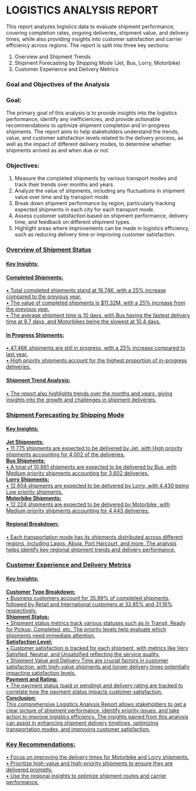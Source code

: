 # **LOGISTICS ANALYSIS REPORT**
This report analyzes logistics data to evaluate shipment performance, covering completion rates, ongoing deliveries, shipment value, and delivery times, while also providing insights into customer satisfaction and carrier efficiency across regions.
The report is split into three key sections:
1.	Overview and Shipment Trends
2.	Shipment Forecasting by Shipping Mode (Jet, Bus, Lorry, Motorbike)
3.	Customer Experience and Delivery Metrics

### **Goal and Objectives of the Analysis**
### Goal:
The primary goal of this analysis is to provide insights into the logistics performance, identify any inefficiencies, and provide actionable recommendations to optimize shipment completion and in-progress shipments. The report aims to help stakeholders understand the trends, value, and customer satisfaction levels related to the delivery process, as well as the impact of different delivery modes, to determine whether shipments arrived as and when due or not.

### Objectives:
1.	Measure the completed shipments by various transport modes and track their trends over months and years.
2.	Analyze the value of shipments, including any fluctuations in shipment value over time and by transport mode.
3.	Break down shipment performance by region, particularly tracking expected shipments in each city for each transport mode.
4.	Assess customer satisfaction based on shipment performance, delivery time, and feedback on different shipment types.
5.	Highlight areas where improvements can be made in logistics efficiency, such as reducing delivery time or improving customer satisfaction.

### <a href="https://github.com/Ibradeknoni/Logistics-Analysis-Report/blob/main/Completed_Logistics_Data_Page_1.jpg">Overview of Shipment Status
#### Key Insights:
#### **Completed Shipments:**
•	Total completed shipments stand at 16.74K, with a 25% increase compared to the previous year.  
•	The value of completed shipments is $11.32M, with a 25% increase from the previous year.  
•	The average shipment time is 10 days, with Bus having the fastest delivery time at 9.7 days, and Motorbikes being the slowest at 10.4 days.  

#### **In Progress Shipments:**
•	47.46K shipments are still in progress, with a 25% increase compared to last year.  
•	High priority shipments account for the highest proportion of in-progress deliveries.  

#### **Shipment Trend Analysis:**
•	The report also highlights trends over the months and years, giving insights into the growth and challenges in shipment deliveries.  

### <a href="https://github.com/Ibradeknoni/Logistics-Analysis-Report/blob/main/InProgress_Logistics_Data_Page_2.jpg">Shipment Forecasting by Shipping Mode
#### Key Insights:
**Jet Shipments:**  
•	11,775 shipments are expected to be delivered by Jet, with High priority shipments accounting for 4,002 of the deliveries.  
**Bus Shipments:**  
•	A total of 10,861 shipments are expected to be delivered by Bus, with Medium priority shipments accounting for 3,602 deliveries.  
**Lorry Shipments:**  
•	12,604 shipments are expected to be delivered by Lorry, with 4,430 being Low priority shipments.  
**Motorbike Shipments:**  
•	12,224 shipments are expected to be delivered by Motorbike, with Medium priority shipments accounting for 4,443 deliveries.  

#### Regional Breakdown:
•	Each transportation mode has its shipments distributed across different regions, including Lagos, Abuja, Port Harcourt, and more. The analysis helps identify key regional shipment trends and delivery performance.  

### Customer Experience and Delivery Metrics
#### Key Insights:
**Customer Type Breakdown:**  
•	Business customers account for 35.99% of completed shipments, followed by Retail and International customers at 32.85% and 31.16% respectively.  
**Shipment Status:**  
•	Shipment status metrics track various statuses such as In Transit, Ready for Pickup, Completed, etc. The priority levels help evaluate which shipments need immediate attention.  
**Satisfaction Level:**  
•	Customer satisfaction is tracked for each shipment, with metrics like Very Satisfied, Neutral, and Unsatisfied reflecting the service quality.  
•	Shipment Value and Delivery Time are crucial factors in customer satisfaction, with high-value shipments and longer delivery times potentially impacting satisfaction levels.  
**Payment and Rating:**  
•	The payment status (paid or pending) and delivery rating are tracked to correlate how the payment status impacts customer satisfaction.  
**Conclusion:**  
This comprehensive Logistics Analysis Report allows stakeholders to get a clear picture of shipment performance, identify priority issues, and take action to improve logistics efficiency. The insights gained from this analysis can assist in enhancing shipment delivery timelines, optimizing transportation modes, and improving customer satisfaction.  

### Key Recommendations:
•	Focus on improving the delivery times for Motorbike and Lorry shipments.  
•	Prioritize high-value and high-priority shipments to ensure they are delivered promptly.  
•	Use the regional insights to optimize shipment routes and carrier performance.  



